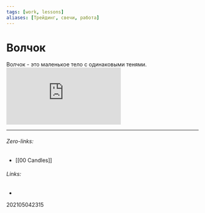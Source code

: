 ```yaml
---
tags: [work, lessons]
aliases: [Трейдинг, свечи, работа]
---
```

# Волчок
Волчок - это маленькое тело с одинаковыми тенями. 
![](https://forexdengi.com/attachment.php?attachmentid=2847754&d=1562634635)
___
###### Zero-links:
- [[00 Candles]]

###### Links:
-

202105042315
